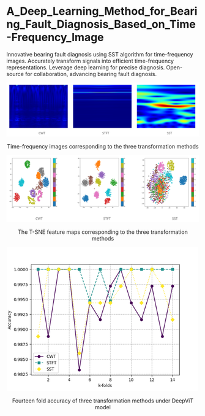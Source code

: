 # A_Deep_Learning_Method_for_Bearing_Fault_Diagnosis_Based_on_Time-Frequency_Image
Innovative bearing fault diagnosis using SST algorithm for time-frequency images. Accurately transform signals into efficient time-frequency representations. Leverage deep learning for precise diagnosis. Open-source for collaboration, advancing bearing fault diagnosis.


<div style="flex:1; text-align:center;">
    <img src="readme_pic/3methods.png" alt="图片1描述" width="900">
    <p>Time-frequency images corresponding to the three transformation methods</p>
</div>

<div style="flex:1; text-align:center;">
    <img src="readme_pic/3tsne.png" alt="图片1描述" width="900">
    <p>The T-SNE feature maps corresponding to the three transformation methods</p>
</div>

<div style="flex:1; text-align:center;">
    <img src="readme_pic/三个信号处理方法在CA_CNN_2的对比.png" alt="图片1描述" width="500">
    <p>Fourteen fold accuracy of three transformation methods under DeepViT model</p>
</div>

